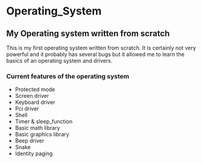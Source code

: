 # Operating_System

## My Operating system written from scratch

This is my first operating system written from scratch. It is certainly not very powerful and it probably has several bugs but it allowed me to learn the basics of an operating system and drivers.

### Current features of the operating system 

* Protected mode
* Screen driver 
* Keyboard driver
* Pci driver
* Shell
* Timer & sleep_function
* Basic math library
* Basic graphics library
* Beep driver
* Snake
* Identity paging
